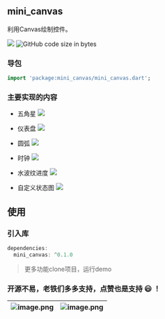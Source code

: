 ## mini_canvas

利用Canvas绘制控件。

[![](https://img.shields.io/pub/v/mini_canvas#align=left&display=inline&height=20&originHeight=20&originWidth=76&status=done&style=none&width=76)](https://pub.flutter-io.cn/packages/mini_canvas) ![GitHub code size in bytes](https://img.shields.io/github/languages/code-size/flutterme/mini_canvas?style=plastic)


### 导包
```dart
import 'package:mini_canvas/mini_canvas.dart';
```

### 主要实现的内容

- 五角星
![](res/five_star.jpg)

- 仪表盘
![](res/board.jpg)

- 圆弧
![](res/arc.jpg)

- 时钟
![](res/clock.gif)

- 水波纹进度
![](res/wave_progress.gif)

- 自定义状态图
![](res/state.jpg)

## 使用

### 引入库
```dart
dependencies:
  mini_canvas: ^0.1.0
```



> 更多功能clone项目，运行demo

### 开源不易，老铁们多多支持，点赞也是支持 😃 ！
| ![image.png](https://cdn.nlark.com/yuque/0/2019/png/179485/1576646832207-e84c24f8-2e66-4937-af4d-b406f88c3974.png#align=left&display=inline&height=436&name=image.png&originHeight=337&originWidth=217&size=83049&status=done&style=none&width=281) | ![image.png](https://cdn.nlark.com/yuque/0/2019/png/179485/1576646720153-ad4673cb-3595-4468-9b60-75725e4322e7.png#align=left&display=inline&height=435&name=image.png&originHeight=298&originWidth=217&size=80120&status=done&style=none&width=317) |
| :---: | :---: |
